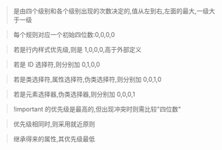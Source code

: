 <!-- 2021-06-01 -->

> 是由四个级别和各个级别出现的次数决定的,值从左到右,左面的最大,一级大于一级

> 每个规则对应一个初始四位数:0,0,0,0

> 若是行内样式优先级,则是 1,0,0,0,高于外部定义

> 若是 ID 选择符,则分别加 0,1,0,0

> 若是类选择符,属性选择符,伪类选择符,则分别加 0,0,1,0

> 若是元素选择器,伪类选择器,则分别加 0,0,0,1

> !important 的优先级是最高的,但出现冲突时则需比较"四位数"

> 优先级相同时,则采用就近原则

> 继承得来的属性,其优先级最低
